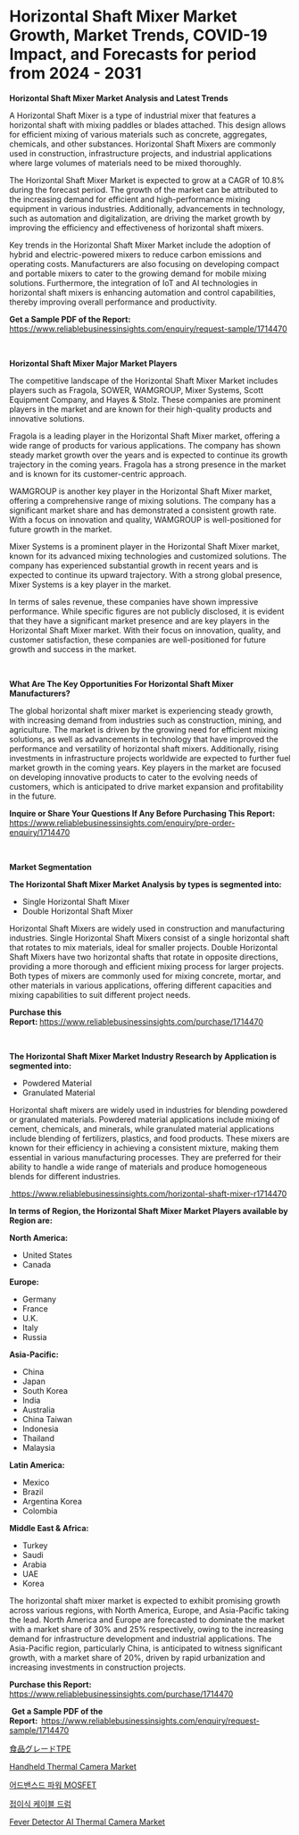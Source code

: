 <p><h1>Horizontal Shaft Mixer Market Growth, Market Trends, COVID-19 Impact, and Forecasts for period from 2024 - 2031</h1></p><p><strong>Horizontal Shaft Mixer Market Analysis and Latest Trends</strong></p>
<p><p>A Horizontal Shaft Mixer is a type of industrial mixer that features a horizontal shaft with mixing paddles or blades attached. This design allows for efficient mixing of various materials such as concrete, aggregates, chemicals, and other substances. Horizontal Shaft Mixers are commonly used in construction, infrastructure projects, and industrial applications where large volumes of materials need to be mixed thoroughly.</p><p>The Horizontal Shaft Mixer Market is expected to grow at a CAGR of 10.8% during the forecast period. The growth of the market can be attributed to the increasing demand for efficient and high-performance mixing equipment in various industries. Additionally, advancements in technology, such as automation and digitalization, are driving the market growth by improving the efficiency and effectiveness of horizontal shaft mixers.</p><p>Key trends in the Horizontal Shaft Mixer Market include the adoption of hybrid and electric-powered mixers to reduce carbon emissions and operating costs. Manufacturers are also focusing on developing compact and portable mixers to cater to the growing demand for mobile mixing solutions. Furthermore, the integration of IoT and AI technologies in horizontal shaft mixers is enhancing automation and control capabilities, thereby improving overall performance and productivity.</p></p>
<p><strong>Get a Sample PDF of the Report:&nbsp;</strong> <a href="https://www.reliablebusinessinsights.com/enquiry/request-sample/1714470">https://www.reliablebusinessinsights.com/enquiry/request-sample/1714470</a></p>
<p>&nbsp;</p>
<p><strong>Horizontal Shaft Mixer Major Market Players</strong></p>
<p><p>The competitive landscape of the Horizontal Shaft Mixer Market includes players such as Fragola, SOWER, WAMGROUP, Mixer Systems, Scott Equipment Company, and Hayes & Stolz. These companies are prominent players in the market and are known for their high-quality products and innovative solutions.</p><p>Fragola is a leading player in the Horizontal Shaft Mixer market, offering a wide range of products for various applications. The company has shown steady market growth over the years and is expected to continue its growth trajectory in the coming years. Fragola has a strong presence in the market and is known for its customer-centric approach.</p><p>WAMGROUP is another key player in the Horizontal Shaft Mixer market, offering a comprehensive range of mixing solutions. The company has a significant market share and has demonstrated a consistent growth rate. With a focus on innovation and quality, WAMGROUP is well-positioned for future growth in the market.</p><p>Mixer Systems is a prominent player in the Horizontal Shaft Mixer market, known for its advanced mixing technologies and customized solutions. The company has experienced substantial growth in recent years and is expected to continue its upward trajectory. With a strong global presence, Mixer Systems is a key player in the market.</p><p>In terms of sales revenue, these companies have shown impressive performance. While specific figures are not publicly disclosed, it is evident that they have a significant market presence and are key players in the Horizontal Shaft Mixer market. With their focus on innovation, quality, and customer satisfaction, these companies are well-positioned for future growth and success in the market.</p></p>
<p>&nbsp;</p>
<p><strong>What Are The Key Opportunities For Horizontal Shaft Mixer Manufacturers?</strong></p>
<p><p>The global horizontal shaft mixer market is experiencing steady growth, with increasing demand from industries such as construction, mining, and agriculture. The market is driven by the growing need for efficient mixing solutions, as well as advancements in technology that have improved the performance and versatility of horizontal shaft mixers. Additionally, rising investments in infrastructure projects worldwide are expected to further fuel market growth in the coming years. Key players in the market are focused on developing innovative products to cater to the evolving needs of customers, which is anticipated to drive market expansion and profitability in the future.</p></p>
<p><strong>Inquire or Share Your Questions If Any Before Purchasing This Report:</strong> <a href="https://www.reliablebusinessinsights.com/enquiry/pre-order-enquiry/1714470">https://www.reliablebusinessinsights.com/enquiry/pre-order-enquiry/1714470</a></p>
<p>&nbsp;</p>
<p><strong>Market Segmentation</strong></p>
<p><strong>The Horizontal Shaft Mixer Market Analysis by types is segmented into:</strong></p>
<p><ul><li>Single Horizontal Shaft Mixer</li><li>Double Horizontal Shaft Mixer</li></ul></p>
<p><p>Horizontal Shaft Mixers are widely used in construction and manufacturing industries. Single Horizontal Shaft Mixers consist of a single horizontal shaft that rotates to mix materials, ideal for smaller projects. Double Horizontal Shaft Mixers have two horizontal shafts that rotate in opposite directions, providing a more thorough and efficient mixing process for larger projects. Both types of mixers are commonly used for mixing concrete, mortar, and other materials in various applications, offering different capacities and mixing capabilities to suit different project needs.</p></p>
<p><strong>Purchase this Report:&nbsp;</strong><a href="https://www.reliablebusinessinsights.com/purchase/1714470">https://www.reliablebusinessinsights.com/purchase/1714470</a></p>
<p>&nbsp;</p>
<p><strong>The Horizontal Shaft Mixer Market Industry Research by Application is segmented into:</strong></p>
<p><ul><li>Powdered Material</li><li>Granulated Material</li></ul></p>
<p><p>Horizontal shaft mixers are widely used in industries for blending powdered or granulated materials. Powdered material applications include mixing of cement, chemicals, and minerals, while granulated material applications include blending of fertilizers, plastics, and food products. These mixers are known for their efficiency in achieving a consistent mixture, making them essential in various manufacturing processes. They are preferred for their ability to handle a wide range of materials and produce homogeneous blends for different industries.</p></p>
<p><a href="https://www.reliablebusinessinsights.com/horizontal-shaft-mixer-r1714470">&nbsp;https://www.reliablebusinessinsights.com/horizontal-shaft-mixer-r1714470</a></p>
<p><strong>In terms of Region, the Horizontal Shaft Mixer Market Players available by Region are:</strong></p>
<p>
    <p> <strong> North America: </strong>
        <ul>
            <li>United States</li>
            <li>Canada</li>
        </ul>
        </p> 
    <p> <strong> Europe: </strong>
        <ul>
            <li>Germany</li>
            <li>France</li>
            <li>U.K.</li>
            <li>Italy</li>
            <li>Russia</li>
        </ul>
        </p> 
    <p> <strong> Asia-Pacific: </strong>
        <ul>
            <li>China</li>
            <li>Japan</li>
            <li>South Korea</li>
            <li>India</li>
            <li>Australia</li>
            <li>China Taiwan</li>
            <li>Indonesia</li>
            <li>Thailand</li>
            <li>Malaysia</li>
        </ul>
        </p> 
    <p> <strong> Latin America: </strong>
        <ul>
            <li>Mexico</li>
            <li>Brazil</li>
            <li>Argentina Korea</li>
            <li>Colombia</li>
        </ul>
        </p> 
    <p> <strong> Middle East & Africa: </strong>
        <ul>
            <li>Turkey</li>
            <li>Saudi</li>
            <li>Arabia</li>
            <li>UAE</li>
            <li>Korea</li>
        </ul>
    </p>
    </p>
<p><p>The horizontal shaft mixer market is expected to exhibit promising growth across various regions, with North America, Europe, and Asia-Pacific taking the lead. North America and Europe are forecasted to dominate the market with a market share of 30% and 25% respectively, owing to the increasing demand for infrastructure development and industrial applications. The Asia-Pacific region, particularly China, is anticipated to witness significant growth, with a market share of 20%, driven by rapid urbanization and increasing investments in construction projects.</p></p>
<p><strong>Purchase this Report: </strong><a href="https://www.reliablebusinessinsights.com/purchase/1714470">https://www.reliablebusinessinsights.com/purchase/1714470</a></p>
<p>&nbsp;<strong>Get a Sample PDF of the Report:&nbsp;&nbsp;</strong><a href="https://www.reliablebusinessinsights.com/enquiry/request-sample/1714470">https://www.reliablebusinessinsights.com/enquiry/request-sample/1714470</a></p>
<p><strong></strong></p>
<p><p><a href="https://github.com/dadanedu33/Market-Research-Report-List-2/blob/main/7231607113352.md">食品グレードTPE</a></p><p><a href="https://github.com/singletonthaxterkelliehr2df/Market-Research-Report-List-2/blob/main/handheld-thermal-camera-market.md">Handheld Thermal Camera Market</a></p><p><a href="https://github.com/ahmadrevanz10/Market-Research-Report-List-1/blob/main/9953155124087.md">어드밴스드 파워 MOSFET</a></p><p><a href="https://github.com/fernandotryO5lson96765/Market-Research-Report-List-2/blob/main/2273226107688.md">접이식 케이블 드럼</a></p><p><a href="https://github.com/ashman753/Market-Research-Report-List-1/blob/main/fever-detector-ai-thermal-camera-market.md">Fever Detector AI Thermal Camera Market</a></p></p>